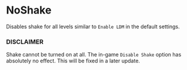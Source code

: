 # NoShake

Disables shake for all levels similar to `Enable LDM` in the default settings.

### DISCLAIMER

Shake cannot be turned on at all. The in-game `Disable Shake` option has absolutely no effect.
This will be fixed in a later update.

